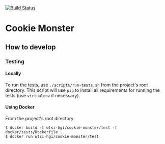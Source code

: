 [![Build Status](https://travis-ci.org/wtsi-hgi/cookie-monster.svg)](https://travis-ci.org/wtsi-hgi/cookie-monster)

# Cookie Monster

## How to develop
### Testing
#### Locally
To run the tests, use ``./scripts/run-tests.sh`` from the project's root directory. This script will use ``pip`` to 
install all requirements for running the tests (use `virtualenv` if necessary).

#### Using Docker
From the project's root directory:
```
$ docker build -t wtsi-hgi/cookie-monster/test -f docker/tests/Dockerfile .
$ docker run wtsi-hgi/cookie-monster/test
```